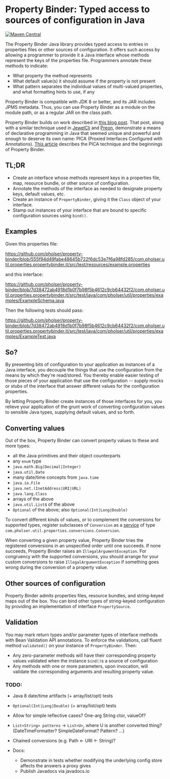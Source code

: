 # Property Binder: Typed access to sources of configuration in Java

[![Maven Central](https://maven-badges.herokuapp.com/maven-central/com.pholser/property-binder/badge.svg?style=plastic)](https://maven-badges.herokuapp.com/maven-central/com.pholser/property-binder)

The Property Binder Java library provides typed access to entries
in properties files or other sources of configuration. It offers such access
by allowing a programmer to provide it a Java interface whose methods
represent the keys of the properties file. Programmers annotate these methods
to indicate:
  * What property the method represents
  * What default value(s) it should assume if the property is not present
  * What pattern separates the individual values of multi-valued properties,
    and what formatting hints to use, if any

Property Binder is compatible with JDK 8 or better, and its JAR includes JPMS
metadata. Thus, you can use Property Binder as a module on the module path,
or as a regular JAR on the class path.

Property Binder builds on work described in
[this blog post](https://lemnik.wordpress.com/2007/03/28/code-at-runtime-in-java-56/).
That post, along with a similar technique used in
[JewelCli](https://github.com/lexicalscope/jewelcli) and
[Preon](https://github.com/preon/preon), demonstrate a means of declarative
programming in Java that seemed unique and powerful and enough to deserve
its own name: PICA (Proxied Interfaces Configured with Annotations).
[This article](http://www.devx.com/Java/Article/42492) describes the PICA
technique and the beginnings of Property Binder.


## TL;DR

* Create an interface whose methods represent keys in a properties file,
map, resource bundle, or other source of configuration.
* Annotate the methods of the interface as needed to designate property keys,
default values, etc.
* Create an instance of `PropertyBinder`, giving it the `Class` object
of your interface.
* Stamp out instances of your interface that are bound to specific
configuration sources using `bind()`.


## Examples

Given this properties file:

https://github.com/pholser/property-binder/blob/555f94d49fabe48645b722f6dc53e7f6a98fd285/com.pholser.util.properties.propertybinder.it/src/test/resources/example.properties

and this interface:

https://github.com/pholser/property-binder/blob/7d38472ab4918d1b0f7b98f5b4612c9cb64432f2/com.pholser.util.properties.propertybinder.it/src/test/java/com/pholser/util/properties/examples/ExampleSchema.java

Then the following tests should pass:

https://github.com/pholser/property-binder/blob/7d38472ab4918d1b0f7b98f5b4612c9cb64432f2/com.pholser.util.properties.propertybinder.it/src/test/java/com/pholser/util/properties/examples/ExampleTest.java


## So?

By presenting bits of configuration to your application as instances of
a Java interface, you decouple the things that use the configuration
from the means by which they're read/stored. You thereby enable easier testing
of those pieces of your application that use the configuration -- supply
mocks or stubs of the interface that answer different values for
the configuration properties.

By letting Property Binder create instances of those interfaces for you,
you relieve your application of the grunt work of converting configuration
values to sensible Java types, supplying default values, and so forth.


## Converting values

Out of the box, Property Binder can convert property values to these and
more types:

* all the Java primitives and their object counterparts
* any `enum` type
* `java.math.Big(Decimal|Integer)`
* `java.util.Date`
* many date/time concepts from `java.time`
* `java.io.File`
* `java.net.(InetAddress|URI|URL)`
* `java.lang.Class`
* arrays of the above
* `java.util.List`s of the above
* `Optional` of the above; also `Optional(Int|Long|Double)`

To convert different kinds of values, or to complement the conversions
for supported types, register subclasses of `Conversion` as a
[service](https://docs.oracle.com/javase/8/docs/api/java/util/ServiceLoader.html)
of type `com.pholser.util.properties.conversions.Conversion`.

When converting a given property value, Property Binder tries the
registered conversions in an unspecified order until one succeeds.
If none succeeds, Property Binder raises an `IllegalArgumentException`.
For congruency with the supported conversions, you should arrange for
your custom conversions to raise `IllegalArgumentException` if something
goes wrong during the conversion of a property value.


## Other sources of configuration

Property Binder admits properties files, resource bundles, and string-keyed
maps out of the box. You can bind other types of string-keyed configuration
by providing an implementation of interface `PropertySource`.


## Validation

You may mark return types and/or parameter types of interface methods with
Bean Validation API annotations. To enforce the validations, call fluent
method `validated()` on your instance of `PropertyBinder`. Then:

* Any zero-parameter methods will have their corresponding property values
  validated when the instance `bind()`s a source of configuration
* Any methods with one or more parameters, upon invocation, will validate
  the corresponding arguments and resulting property value.


### TODO:
* Java 8 date/time artifacts (+ array/list/opt) tests
* `Optional(Int|Long|Double)` (+ array/list/opt) tests
* Allow for simple reflective cases? One-arg String ctor, valueOf?
* `List<String> patterns` -> `List<U>`, where U is another converted thing?
  (DateTimeFormatter? SimpleDateFormat? Pattern? ...)
* Chained conversions (e.g. Path <- URI <- String)?

* Docs:
  * Demonstrate in tests whether modifying the underlying config
    store affects the answers a proxy gives
  * Publish Javadocs via javadocs.io
